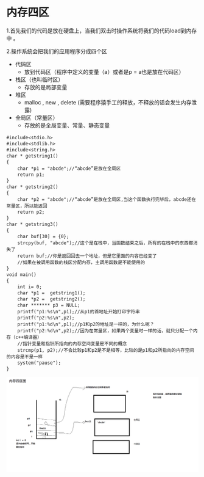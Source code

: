 # 内存四区
1.首先我们的代码是放在硬盘上，当我们双击时操作系统将我们的代码load到内存中 。

2.操作系统会把我们的应用程序分成四个区
+ 代码区
  - 放到代码区（程序中定义的变量（a）或者是p = a也是放在代码区）
+ 栈区（也叫临时区）
  - 存放的是局部变量
+ 堆区
  - malloc , new , delete (需要程序猿手工的释放，不释放的话会发生内存泄露)
+ 全局区（常量区）
  - 存放的是全局变量、常量、静态变量

```
#include<stdio.h>
#include<stdlib.h>
#include<string.h>
char * getstring1()
{
    char *p1 = "abcde";//“abcde”是放在全局区
    return p1;
}
char * getstring2()
{
    char *p2 = "abcde";//“abcde”是放在全局区,当这个函数执行完毕后，abcde还在常量区，所以能返回
    return p2;
}
char * getstring3()
{
    char buf[30] = {0};
    strcpy(buf, "abcde");//这个是在栈中，当函数结束之后，所有的在栈中的东西都消失了
    return buf;//你是返回回去一个地址，但是它里面的内容已经变了
    //如果在被调用函数的栈区分配内存，主调用函数是不能使用的
}
void main()
{
    int i= 0;
    char *p1 =  getstring1();
    char *p2 =  getstring2();
    char ******* p3 = NULL;
    printf("p1:%s\n",p1);//从p1的首地址开始打印字符串
    printf("p2:%s\n",p2);
    printf("p1:%d\n",p1);//p1和p2的地址是一样的，为什么呢？
    printf("p2:%d\n",p2);//因为在常量区，如果两个变量时一样的话，就只分配一个内存（c++编译器）
    //指针变量和指针所指向的内存空间变量是不同的概念
    strcmp(p1, p2);//不会比较p1和p2是不是相等，比较的是p1和p2所指向的内存空间的内容是不是一样
    system("pause");
}  
```
![](assets/markdown-img-paste-2018050522545997.png)
